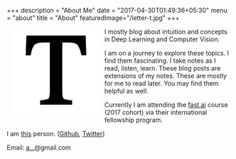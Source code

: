 +++
description = "About Me"
date = "2017-04-30T01:49:36+05:30"
menu = "about"
title = "About"
featuredImage="/letter-t.jpg"
+++
<img style="float: left;width: 200px; padding:10px 10px 10px 10px" src="/letter-t.jpg">

I mostly blog about intuition and concepts in Deep Learning and Computer Vision.

I am on a journey to explore these topics. I find them fascinating. I take notes as I read, listen, learn. These blog posts are extensions of my notes. These are mostly for me to read later. You may find them helpful as well. 

Currently I am attending the [fast.ai](http://www.fast.ai) course (2017 cohort) via their international fellowship program.

I am [this](https://www.linkedin.com/in/anandsaha/) person. (<a href="https://github.com/anandsaha">Github</a>, <a href="https://twitter.com/anandsaha">Twitter</a>)

Email: <a href="http://www.google.com/recaptcha/mailhide/d?k=01XkIwjoh68Z_DqbpwypIUXQ==&amp;c=80_sCo8E8OKhVn5wBIyCTzYM7u1cxVfLSoZaoapEOY0=" onclick="window.open('http://www.google.com/recaptcha/mailhide/d?k\x3d01XkIwjoh68Z_DqbpwypIUXQ\x3d\x3d\x26c\x3d80_sCo8E8OKhVn5wBIyCTzYM7u1cxVfLSoZaoapEOY0\x3d', '', 'toolbar=0,scrollbars=0,location=0,statusbar=0,menubar=0,resizable=0,width=500,height=300'); return false;" title="Reveal this e-mail address">a...</a>@gmail.com
